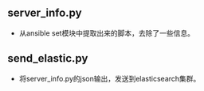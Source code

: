 server_info.py
--------------
* 从ansible set模块中提取出来的脚本，去除了一些信息。

send_elastic.py
--------------
* 将server_info.py的json输出，发送到elasticsearch集群。

